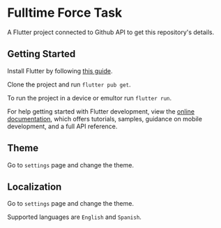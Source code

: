 # Fulltime Force Task 

A Flutter project connected to Github API to get this repository's details.

## Getting Started

Install Flutter by following [this guide](https://docs.flutter.dev/get-started/install).

Clone the project and run `flutter pub get`.

To run the project in a device or emultor run `flutter run`.

For help getting started with Flutter development, view the
[online documentation](https://flutter.dev/docs), which offers tutorials,
samples, guidance on mobile development, and a full API reference.

## Theme

Go to `settings` page and change the theme.

## Localization

Go to `settings` page and change the theme.

Supported languages are `English` and `Spanish`.
